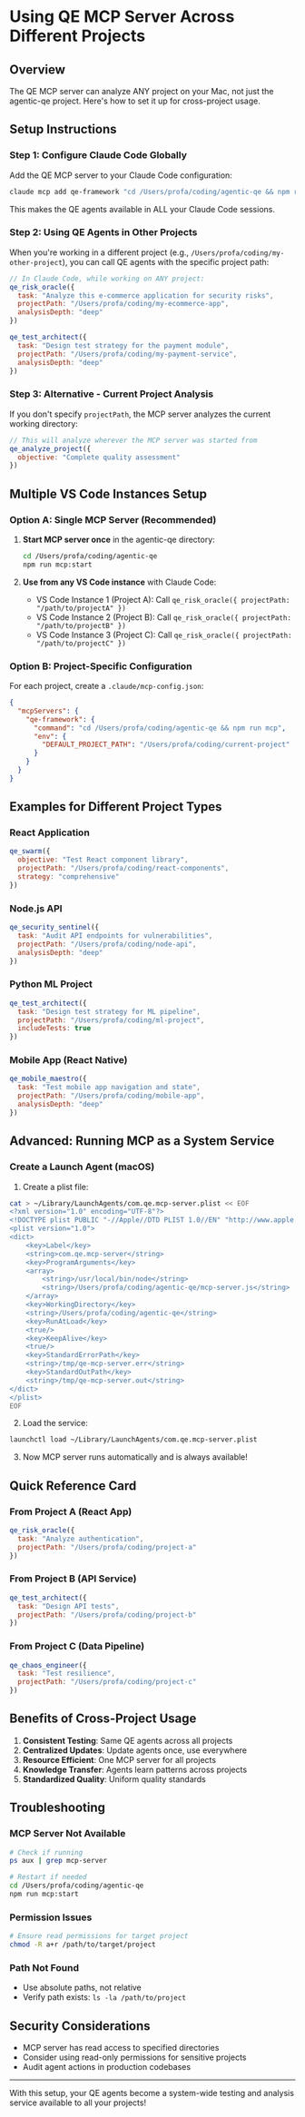 # Using QE MCP Server Across Different Projects

## Overview

The QE MCP server can analyze ANY project on your Mac, not just the agentic-qe project. Here's how to set it up for cross-project usage.

## Setup Instructions

### Step 1: Configure Claude Code Globally

Add the QE MCP server to your Claude Code configuration:

```bash
claude mcp add qe-framework "cd /Users/profa/coding/agentic-qe && npm run mcp"
```

This makes the QE agents available in ALL your Claude Code sessions.

### Step 2: Using QE Agents in Other Projects

When you're working in a different project (e.g., `/Users/profa/coding/my-other-project`), you can call QE agents with the specific project path:

```javascript
// In Claude Code, while working on ANY project:
qe_risk_oracle({
  task: "Analyze this e-commerce application for security risks",
  projectPath: "/Users/profa/coding/my-ecommerce-app",
  analysisDepth: "deep"
})

qe_test_architect({
  task: "Design test strategy for the payment module",
  projectPath: "/Users/profa/coding/my-payment-service",
  analysisDepth: "deep"
})
```

### Step 3: Alternative - Current Project Analysis

If you don't specify `projectPath`, the MCP server analyzes the current working directory:

```javascript
// This will analyze wherever the MCP server was started from
qe_analyze_project({
  objective: "Complete quality assessment"
})
```

## Multiple VS Code Instances Setup

### Option A: Single MCP Server (Recommended)

1. **Start MCP server once** in the agentic-qe directory:
   ```bash
   cd /Users/profa/coding/agentic-qe
   npm run mcp:start
   ```

2. **Use from any VS Code instance** with Claude Code:
   - VS Code Instance 1 (Project A): Call `qe_risk_oracle({ projectPath: "/path/to/projectA" })`
   - VS Code Instance 2 (Project B): Call `qe_risk_oracle({ projectPath: "/path/to/projectB" })`
   - VS Code Instance 3 (Project C): Call `qe_risk_oracle({ projectPath: "/path/to/projectC" })`

### Option B: Project-Specific Configuration

For each project, create a `.claude/mcp-config.json`:

```json
{
  "mcpServers": {
    "qe-framework": {
      "command": "cd /Users/profa/coding/agentic-qe && npm run mcp",
      "env": {
        "DEFAULT_PROJECT_PATH": "/Users/profa/coding/current-project"
      }
    }
  }
}
```

## Examples for Different Project Types

### React Application
```javascript
qe_swarm({
  objective: "Test React component library",
  projectPath: "/Users/profa/coding/react-components",
  strategy: "comprehensive"
})
```

### Node.js API
```javascript
qe_security_sentinel({
  task: "Audit API endpoints for vulnerabilities",
  projectPath: "/Users/profa/coding/node-api",
  analysisDepth: "deep"
})
```

### Python ML Project
```javascript
qe_test_architect({
  task: "Design test strategy for ML pipeline",
  projectPath: "/Users/profa/coding/ml-project",
  includeTests: true
})
```

### Mobile App (React Native)
```javascript
qe_mobile_maestro({
  task: "Test mobile app navigation and state",
  projectPath: "/Users/profa/coding/mobile-app",
  analysisDepth: "deep"
})
```

## Advanced: Running MCP as a System Service

### Create a Launch Agent (macOS)

1. Create a plist file:
```bash
cat > ~/Library/LaunchAgents/com.qe.mcp-server.plist << EOF
<?xml version="1.0" encoding="UTF-8"?>
<!DOCTYPE plist PUBLIC "-//Apple//DTD PLIST 1.0//EN" "http://www.apple.com/DTDs/PropertyList-1.0.dtd">
<plist version="1.0">
<dict>
    <key>Label</key>
    <string>com.qe.mcp-server</string>
    <key>ProgramArguments</key>
    <array>
        <string>/usr/local/bin/node</string>
        <string>/Users/profa/coding/agentic-qe/mcp-server.js</string>
    </array>
    <key>WorkingDirectory</key>
    <string>/Users/profa/coding/agentic-qe</string>
    <key>RunAtLoad</key>
    <true/>
    <key>KeepAlive</key>
    <true/>
    <key>StandardErrorPath</key>
    <string>/tmp/qe-mcp-server.err</string>
    <key>StandardOutPath</key>
    <string>/tmp/qe-mcp-server.out</string>
</dict>
</plist>
EOF
```

2. Load the service:
```bash
launchctl load ~/Library/LaunchAgents/com.qe.mcp-server.plist
```

3. Now MCP server runs automatically and is always available!

## Quick Reference Card

### From Project A (React App)
```javascript
qe_risk_oracle({
  task: "Analyze authentication",
  projectPath: "/Users/profa/coding/project-a"
})
```

### From Project B (API Service)
```javascript
qe_test_architect({
  task: "Design API tests",
  projectPath: "/Users/profa/coding/project-b"
})
```

### From Project C (Data Pipeline)
```javascript
qe_chaos_engineer({
  task: "Test resilience",
  projectPath: "/Users/profa/coding/project-c"
})
```

## Benefits of Cross-Project Usage

1. **Consistent Testing**: Same QE agents across all projects
2. **Centralized Updates**: Update agents once, use everywhere
3. **Resource Efficient**: One MCP server for all projects
4. **Knowledge Transfer**: Agents learn patterns across projects
5. **Standardized Quality**: Uniform quality standards

## Troubleshooting

### MCP Server Not Available
```bash
# Check if running
ps aux | grep mcp-server

# Restart if needed
cd /Users/profa/coding/agentic-qe
npm run mcp:start
```

### Permission Issues
```bash
# Ensure read permissions for target project
chmod -R a+r /path/to/target/project
```

### Path Not Found
- Use absolute paths, not relative
- Verify path exists: `ls -la /path/to/project`

## Security Considerations

- MCP server has read access to specified directories
- Consider using read-only permissions for sensitive projects
- Audit agent actions in production codebases

---

With this setup, your QE agents become a system-wide testing and analysis service available to all your projects!